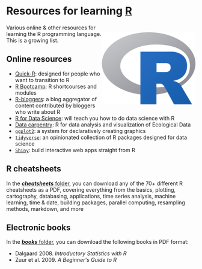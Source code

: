 # Resources for learning <a href="https://cran.r-project.org">R</a>

<a href="https://cran.r-project.org"><img align="right" src="R_logo.png" alt="R" width="250" style="margin-top: 20px"></a>

Various online & other resources for learning the R programming language. This is a growing list.

## Online resources
- <a href="https://www.statmethods.net/">Quick-R</a>: designed for people who want to transition to R
- <a href="https://www.jaredknowles.com/r-bootcamp/">R Bootcamp</a>: R shortcourses and modules 
- <a href="https://www.r-bloggers.com/">R-bloggers</a>: a blog aggregator of content contributed by bloggers who write about R
- <a href="https://r4ds.had.co.nz/">R for Data Science</a>: will teach you how to do data science with R
- <a href="https://github.com/CABAH/R-ecology-lesson">Data carpentry</a>: R for data analysis and visualization of Ecological Data
- <a href="https://ggplot2.tidyverse.org"><code>ggplot2</code></a>: a system for declaratively creating graphics
- <a href="https://www.tidyverse.org"><code>tidyverse</code></a>: an opinionated collection of R packages designed for data science
- <a href="https://shiny.rstudio.com"><code>Shiny</code></a>: build interactive web apps straight from R

## R cheatsheets
In the <a href="https://github.com/CABAH/learningRresources/tree/main/cheatsheets"><strong><em>cheatsheets</em></strong> folder</a>, you can download any of the 70+ different R cheatsheets as a PDF, covering everything from the basics, plotting, cartography, databasing, applications, time series analysis, machine learning, time & date, building packages, parallel computing, resampling methods, markdown, and more

## Electronic books
In the <a href="https://github.com/CABAH/learningRresources/tree/main/books"><strong><em>books</em></strong> folder</a>, you can download the following books in PDF format:
- Dalgaard 2008. <em>Introductory Statistics with R</em>
- Zuur et al. 2009. <em>A Beginner's Guide to R</em>
